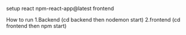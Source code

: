 setup react npm-react-app@latest frontend

How to run 
1.Backend (cd backend then nodemon start)
2.frontend (cd frontend then npm start)